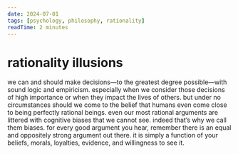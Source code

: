 ```yaml
---
date: 2024-07-01
tags: [psychology, philosophy, rationality]
readTime: 2 minutes
---
```


# rationality illusions

we can and should make decisions—to the greatest degree possible—with sound logic and empiricism. especially when we consider those decisions of high importance or when they impact the lives of others. but under no circumstances should we come to the belief that humans even come close to being perfectly rational beings. even our most rational arguments are littered with cognitive biases that we cannot see. indeed that’s why we call them biases. for every good argument you hear, remember there is an equal and oppositely strong argument out there. it is simply a function of your beliefs, morals, loyalties, evidence, and willingness to see it.
